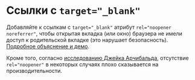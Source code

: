 # Ссылки с `target="_blank"`

Добавляйте к ссылкам с `target="_blank"` атрибут `rel="noopener noreferrer"`, чтобы открытая вкладка (или окно) браузера не имели доступ к родительской вкладке (это нарушает безопасность). [Подробное объяснение и демо](https://mathiasbynens.github.io/rel-noopener/).

Кроме того, согласно [исследованию Джейка Арчибальда](https://jakearchibald.com/2016/performance-benefits-of-rel-noopener/), отсутствие `rel="noopener"` в некоторых случаях плохо сказывается на производительности.
